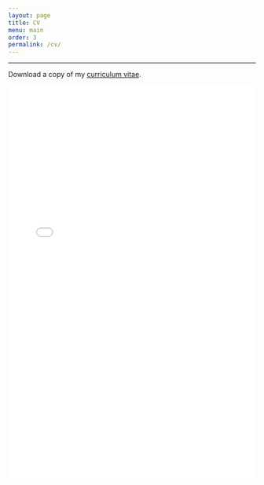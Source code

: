 ```yaml
---
layout: page
title: CV
menu: main
order: 3
permalink: /cv/
---
```

***
Download a copy of my [curriculum vitae](../assets/docs/Daniel_cv.pdf).

<iframe src="../assets/docs/reasner_cv.pdf" class="gde-frame" style="height: 800px; width: 100%; border: none;" scrolling="yes"></iframe>

